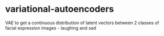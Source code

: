# variational-autoencoders
VAE to get a continuous distribution of latent vectors between 2 classes of facial expression images - laughing and sad
